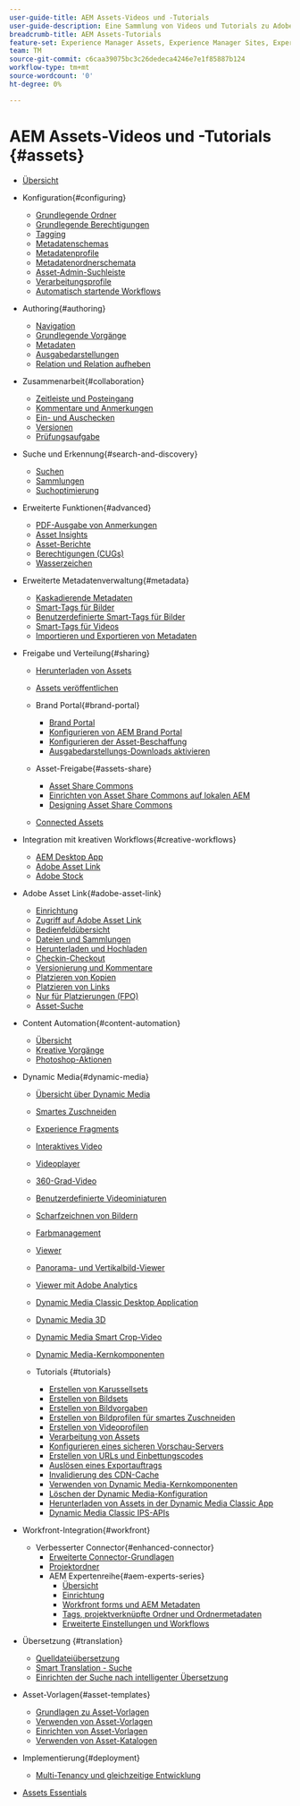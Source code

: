 ```yaml
---
user-guide-title: AEM Assets-Videos und -Tutorials
user-guide-description: Eine Sammlung von Videos und Tutorials zu Adobe Experience Manager Assets.
breadcrumb-title: AEM Assets-Tutorials
feature-set: Experience Manager Assets, Experience Manager Sites, Experience Manager
team: TM
source-git-commit: c6caa39075bc3c26dedeca4246e7e1f85887b124
workflow-type: tm+mt
source-wordcount: '0'
ht-degree: 0%

---
```



# AEM Assets-Videos und -Tutorials {#assets}

+ [Übersicht](overview.md)

+ Konfiguration{#configuring}
   + [Grundlegende Ordner](configuring/baseline-folders.md)
   + [Grundlegende Berechtigungen](configuring/baseline-permissions.md)
   + [Tagging](configuring/tagging.md)
   + [Metadatenschemas](configuring/metadata-schemas.md)
   + [Metadatenprofile](configuring/metadata-profiles.md)
   + [Metadatenordnerschemata](configuring/metadata-folder-schemas.md)
   + [Asset-Admin-Suchleiste](configuring/assets-admin-search-rail.md)
   + [Verarbeitungsprofile](configuring/processing-profiles.md)
   + [Automatisch startende Workflows](configuring/auto-start-workflows.md)

+ Authoring{#authoring}
   + [Navigation](./authoring/navigation.md)
   + [Grundlegende Vorgänge](./authoring/basic-operations.md)
   + [Metadaten](./authoring/metadata.md)
   + [Ausgabedarstellungen](./authoring/renditions.md)
   + [Relation und Relation aufheben](./authoring/relate-unrelate.md)

+ Zusammenarbeit{#collaboration}
   + [Zeitleiste und Posteingang](./collaboration/timeline-and-inbox.md)
   + [Kommentare und Anmerkungen](./collaboration/comments-and-annotations.md)
   + [Ein- und Auschecken](./collaboration/check-in-and-check-out.md)
   + [Versionen](./collaboration/versions.md)
   + [Prüfungsaufgabe](./collaboration/review-task.md)

+ Suche und Erkennung{#search-and-discovery}
   + [Suchen](./search-and-discovery/search.md)
   + [Sammlungen](./search-and-discovery/collections.md)
   + [Suchoptimierung](./search-and-discovery/search-boost.md)

+ Erweiterte Funktionen{#advanced}
   + [PDF-Ausgabe von Anmerkungen](./advanced/customizing-annotations-pdf-output.md)
   + [Asset Insights](./advanced/asset-insights-launch-tutorial.md)
   + [Asset-Berichte](./advanced/asset-reports.md)
   + [Berechtigungen (CUGs)](./advanced/closed-user-groups.md)
   + [Wasserzeichen](./advanced/watermarks.md)

+ Erweiterte Metadatenverwaltung{#metadata}
   + [Kaskadierende Metadaten](metadata/cascade-metadata-feature-video-use.md)
   + [Smart-Tags für Bilder](metadata/image-smart-tags.md)
   + [Benutzerdefinierte Smart-Tags für Bilder](metadata/custom-smart-tags.md)
   + [Smart-Tags für Videos](metadata/video-smart-tags.md)
   + [Importieren und Exportieren von Metadaten](metadata/metadata-import-export.md)

+ Freigabe und Verteilung{#sharing}
   + [Herunterladen von Assets](./sharing/download.md)
   + [Assets veröffentlichen](./sharing/publish.md)

   + Brand Portal{#brand-portal}
      + [Brand Portal](./sharing/brand-portal.md)
      + [Konfigurieren von AEM Brand Portal](brand-portal/configure.md)
      + [Konfigurieren der Asset-Beschaffung](brand-portal/configure-asset-sourcing.md)
      + [Ausgabedarstellungs-Downloads aktivieren](brand-portal/enable-renditions-download.md)
   + Asset-Freigabe{#assets-share}
      + [Asset Share Commons](./sharing/asset-share-commons-user-experience-feature-video-understand.md)
      + [Einrichten von Asset Share Commons auf lokalen AEM](./sharing/asset-share-commons-technical-video-setup.md)
      + [Designing Asset Share Commons](./sharing/asset-share-commons-feature-video-theming.md)
   + [Connected Assets](./sharing/connected-assets.md)


+ Integration mit kreativen Workflows{#creative-workflows}
   + [AEM Desktop App](./creative-workflows/aem-desktop-app.md)
   + [Adobe Asset Link](./creative-workflows/adobe-asset-link.md)
   + [Adobe Stock](./creative-workflows/adobe-stock.md)

+ Adobe Asset Link{#adobe-asset-link}
   + [Einrichtung](./adobe-asset-link/setup.md)
   + [Zugriff auf Adobe Asset Link](./adobe-asset-link/launch-adobe-asset-link.md)
   + [Bedienfeldübersicht](./adobe-asset-link/panel-overview.md)
   + [Dateien und Sammlungen](./adobe-asset-link/files-and-collections.md)
   + [Herunterladen und Hochladen](./adobe-asset-link/download-and-upload.md)
   + [Checkin-Checkout](./adobe-asset-link/check-in-check-out.md)
   + [Versionierung und Kommentare](./adobe-asset-link/file-versioning-and-comments.md)
   + [Platzieren von Kopien](./adobe-asset-link/place-copy.md)
   + [Platzieren von Links](./adobe-asset-link/place-linked.md)
   + [Nur für Platzierungen (FPO)](./adobe-asset-link/for-placement-only.md)
   + [Asset-Suche](./adobe-asset-link/asset-search.md)

+ Content Automation{#content-automation}
   + [Übersicht](./content-automation/overview.md)
   + [Kreative Vorgänge](./content-automation/creative-operations.md)
   + [Photoshop-Aktionen](./content-automation/photoshop-actions.md)

+ Dynamic Media{#dynamic-media}
   + [Übersicht über Dynamic Media](dynamic-media/dynamic-media-overview-feature-video-use.md)
   + [Smartes Zuschneiden](dynamic-media/smart-crop-feature-video-use.md)
   + [Experience Fragments ](dynamic-media/dynamic-media-experience-fragments-feature-video-use.md)
   + [Interaktives Video](dynamic-media/dynamic-media-interactive-video-feature-video-use.md)
   + [Videoplayer](dynamic-media/dynamic-media-video-player-feature-video-use.md)
   + [360-Grad-Video](dynamic-media/dynamic-media-360-video-custom-thumbnail-feature-video-use.md)
   + [Benutzerdefinierte Videominiaturen](dynamic-media/dynamic-media-video-thumbnails-feature-video-use.md)
   + [Scharfzeichnen von Bildern](dynamic-media/dynamic-media-image-sharpening-feature-video-use.md)
   + [Farbmanagement](dynamic-media/dynamic-media-color-management-technical-video-setup.md)
   + [Viewer](dynamic-media/dynamic-media-viewer-feature-video-understand.md)
   + [Panorama- und Vertikalbild-Viewer](dynamic-media/panorama-vertical-image-viewer-feature-video-use.md)
   + [Viewer mit Adobe Analytics](dynamic-media/dynamic-media-viewer-extension-use.md)
   + [Dynamic Media Classic Desktop Application](dynamic-media/dynamic-media-classic-desktop-application.md)
   + [Dynamic Media 3D](dynamic-media/dynamic-media-3d-feature-video.md)
   + [Dynamic Media Smart Crop-Video](dynamic-media/dynamic-media-smart-crop-video.md)
   + [Dynamic Media-Kernkomponenten](dynamic-media/dynamic-media-core-components.md)

   + Tutorials {#tutorials}
      + [Erstellen von Karussellsets](dynamic-media/tutorials/creating-different-kinds-of-sets-with-aem-dynamic-media-carousel-sets.md)
      + [Erstellen von Bildsets](dynamic-media/tutorials/creating-different-kinds-of-sets-with-aem-dynamic-media-image-sets.md)
      + [Erstellen von Bildvorgaben](dynamic-media/tutorials/creating-image-presets.md)
      + [Erstellen von Bildprofilen für smartes Zuschneiden](dynamic-media/tutorials/creating-image-profile-smart-crop.md)
      + [Erstellen von Videoprofilen](dynamic-media/tutorials/creating-video-profile-to-process-videos-in-dynamic-media.md)
      + [Verarbeitung von Assets](dynamic-media/tutorials/how-to-run-dam-update-asset-workflow-on-an-asset-with-dynamic-media-enabled.md)
      + [Konfigurieren eines sicheren Vorschau-Servers](dynamic-media/tutorials/adding-test-image-server-details-in-dynamic-media-for-secure-preview.md)
      + [Erstellen von URLs und Einbettungscodes](dynamic-media/tutorials/how-to-generate-public-url-or-embed-code-for-an-asset.md)
      + [Auslösen eines Exportauftrags](dynamic-media/tutorials/how-to-trigger-export-job-in-dynamic-media-during-submit-job-operation-parameter.md)
      + [Invalidierung des CDN-Cache](dynamic-media/tutorials/invalidating-the-cdn-cache-by-way-of-dynamic-media.md)
      + [Verwenden von Dynamic Media-Kernkomponenten](dynamic-media/tutorials/using-dm-components-on-site-page.md)
      + [Löschen der Dynamic Media-Konfiguration](dynamic-media/tutorials/deleting-dynamic-media-configuration.md)
      + [Herunterladen von Assets in der Dynamic Media Classic App](dynamic-media/tutorials/how-to-download-asset-in-dynamic-media-classic-app.md)
      + [Dynamic Media Classic IPS-APIs](dynamic-media/tutorials/introduction-to-dynamic-media-classic-ips-api.md)

+ Workfront-Integration{#workfront}
   + Verbesserter Connector{#enhanced-connector}
      + [Erweiterte Connector-Grundlagen](./workfront/enhanced-connector/basics.md)
      + [Projektordner](./workfront/enhanced-connector/project-folders.md)
      + AEM Expertenreihe{#aem-experts-series}
         + [Übersicht](./workfront/enhanced-connector/aem-experts-series/overview.md)
         + [Einrichtung](./workfront/enhanced-connector/aem-experts-series/setup.md)
         + [Workfront forms und AEM Metadaten](./workfront/enhanced-connector/aem-experts-series/custom-forms.md)
         + [Tags, projektverknüpfte Ordner und Ordnermetadaten](./workfront/enhanced-connector/aem-experts-series/aem-tags-project-linked-folders-and-folder-metadata.md)
         + [Erweiterte Einstellungen und Workflows](./workfront/enhanced-connector/aem-experts-series/advanced-settings-and-workflows.md)

+ Übersetzung {#translation}
   + [Quelldateiübersetzung](translation/source-file-translation-feature-video-use.md)
   + [Smart Translation - Suche](translation/smart-translation-search-feature-video-use.md)
   + [Einrichten der Suche nach intelligenter Übersetzung](translation/smart-translation-search-technical-video-setup.md)

+ Asset-Vorlagen{#asset-templates}
   + [Grundlagen zu Asset-Vorlagen](asset-templates/asset-templates-tutorial-understand.md)
   + [Verwenden von Asset-Vorlagen](asset-templates/asset-templates-feature-video-use.md)
   + [Einrichten von Asset-Vorlagen](asset-templates/asset-templates-technical-video-setup.md)
   + [Verwenden von Asset-Katalogen](asset-templates/asset-catalog-template-feature-video-use.md)

+ Implementierung{#deployment}
   + [Multi-Tenancy und gleichzeitige Entwicklung](deployment/multitenancy-concurrent-article-understand.md)

+ [Assets Essentials](https://experienceleague.adobe.com/docs/experience-manager-learn/assets-essentials/overview.html?lang=de)
